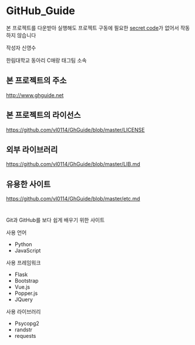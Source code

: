 # GitHub_Guide
본 프로젝트를 다운받아 실행해도 프로젝트 구동에 필요한 [secret code](secret.py.md)가 없어서 작동하지 않습니다

작성자 신영수

한림대학교 동아리 C애랑 태그팀 소속

## 본 프로젝트의 주소
http://www.ghguide.net

## 본 프로젝트의 라이선스
https://github.com/vl0114/GhGuide/blob/master/LICENSE

## 외부 라이브러리
https://github.com/vl0114/GhGuide/blob/master/LIB.md

## 유용한 사이트
https://github.com/vl0114/GhGuide/blob/master/etc.md

# 
Git과 GitHub를 보다 쉽게 배우기 위한 사이트

사용 언어
 - Python
 - JavaScript

사용 프레임워크
 - Flask
 - Bootstrap
 - Vue.js
 - Popper.js
 - JQuery

사용 라이브러리
 - Psycopg2
 - randstr
 - requests
 
#
